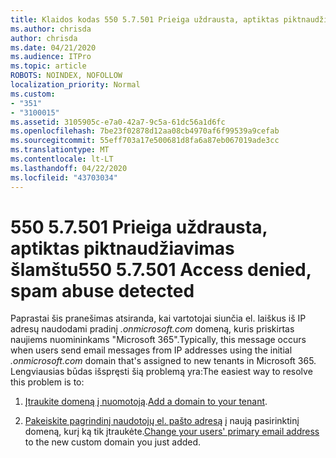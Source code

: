 ```yaml
---
title: Klaidos kodas 550 5.7.501 Prieiga uždrausta, aptiktas piktnaudžiavimas šlamštu
ms.author: chrisda
author: chrisda
ms.date: 04/21/2020
ms.audience: ITPro
ms.topic: article
ROBOTS: NOINDEX, NOFOLLOW
localization_priority: Normal
ms.custom:
- "351"
- "3100015"
ms.assetid: 3105905c-e7a0-42a7-9c5a-61dc56a1d6fc
ms.openlocfilehash: 7be23f02878d12aa08cb4970af6f99539a9cefab
ms.sourcegitcommit: 55eff703a17e500681d8fa6a87eb067019ade3cc
ms.translationtype: MT
ms.contentlocale: lt-LT
ms.lasthandoff: 04/22/2020
ms.locfileid: "43703034"
---
```

# <a name="550-57501-access-denied-spam-abuse-detected"></a><span data-ttu-id="6678f-102">550 5.7.501 Prieiga uždrausta, aptiktas piktnaudžiavimas šlamštu</span><span class="sxs-lookup"><span data-stu-id="6678f-102">550 5.7.501 Access denied, spam abuse detected</span></span>

<span data-ttu-id="6678f-103">Paprastai šis pranešimas atsiranda, kai vartotojai siunčia el. laiškus iš IP adresų naudodami pradinį *.onmicrosoft.com* domeną, kuris priskirtas naujiems nuomininkams "Microsoft 365".</span><span class="sxs-lookup"><span data-stu-id="6678f-103">Typically, this message occurs when users send email messages from IP addresses using the initial *.onmicrosoft.com* domain that's assigned to new tenants in Microsoft 365.</span></span> <span data-ttu-id="6678f-104">Lengviausias būdas išspręsti šią problemą yra:</span><span class="sxs-lookup"><span data-stu-id="6678f-104">The easiest way to resolve this problem is to:</span></span>

1. <span data-ttu-id="6678f-105">[Įtraukite domeną į nuomotoją](https://docs.microsoft.com//office365/admin/setup/add-domain).</span><span class="sxs-lookup"><span data-stu-id="6678f-105">[Add a domain to your tenant](https://docs.microsoft.com//office365/admin/setup/add-domain).</span></span>

2. <span data-ttu-id="6678f-106">[Pakeiskite pagrindinį naudotojų el. pašto adresą](https://docs.microsoft.com//office365/admin/add-users/change-a-user-name-and-email-address) į naują pasirinktinį domeną, kurį ką tik įtraukėte.</span><span class="sxs-lookup"><span data-stu-id="6678f-106">[Change your users' primary email address](https://docs.microsoft.com//office365/admin/add-users/change-a-user-name-and-email-address) to the new custom domain you just added.</span></span>
